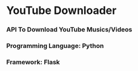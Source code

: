 # YouTube Downloader
### API To Download YouTube Musics/Videos
### Programming Language: Python
### Framework: Flask